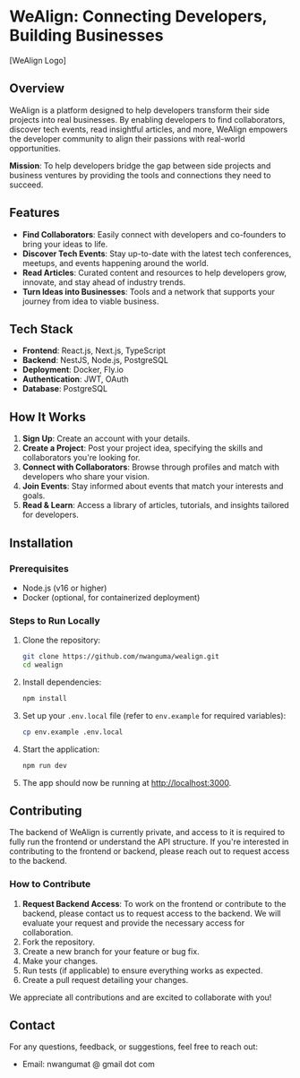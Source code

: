 # **WeAlign: Connecting Developers, Building Businesses**

[WeAlign Logo]

## **Overview**

WeAlign is a platform designed to help developers transform their side projects into real businesses. By enabling developers to find collaborators, discover tech events, read insightful articles, and more, WeAlign empowers the developer community to align their passions with real-world opportunities.

**Mission**: To help developers bridge the gap between side projects and business ventures by providing the tools and connections they need to succeed.

## **Features**

- **Find Collaborators**: Easily connect with developers and co-founders to bring your ideas to life.
- **Discover Tech Events**: Stay up-to-date with the latest tech conferences, meetups, and events happening around the world.
- **Read Articles**: Curated content and resources to help developers grow, innovate, and stay ahead of industry trends.
- **Turn Ideas into Businesses**: Tools and a network that supports your journey from idea to viable business.

## **Tech Stack**

- **Frontend**: React.js, Next.js, TypeScript
- **Backend**: NestJS, Node.js, PostgreSQL
- **Deployment**: Docker, Fly.io
- **Authentication**: JWT, OAuth
- **Database**: PostgreSQL

## **How It Works**

1. **Sign Up**: Create an account with your details.
2. **Create a Project**: Post your project idea, specifying the skills and collaborators you're looking for.
3. **Connect with Collaborators**: Browse through profiles and match with developers who share your vision.
4. **Join Events**: Stay informed about events that match your interests and goals.
5. **Read & Learn**: Access a library of articles, tutorials, and insights tailored for developers.

## **Installation**

### **Prerequisites**

- Node.js (v16 or higher)
- Docker (optional, for containerized deployment)

### **Steps to Run Locally**

1. Clone the repository:

   ```bash
   git clone https://github.com/nwanguma/wealign.git
   cd wealign
   ```

2. Install dependencies:

   ```bash
   npm install
   ```

3. Set up your `.env.local` file (refer to `env.example` for required variables):

   ```bash
   cp env.example .env.local
   ```

4. Start the application:

   ```bash
   npm run dev
   ```

5. The app should now be running at [http://localhost:3000](http://localhost:3000).

## **Contributing**

The backend of WeAlign is currently private, and access to it is required to fully run the frontend or understand the API structure. If you're interested in contributing to the frontend or backend, please reach out to request access to the backend.

### **How to Contribute**

1. **Request Backend Access**: To work on the frontend or contribute to the backend, please contact us to request access to the backend. We will evaluate your request and provide the necessary access for collaboration.
2. Fork the repository.
3. Create a new branch for your feature or bug fix.
4. Make your changes.
5. Run tests (if applicable) to ensure everything works as expected.
6. Create a pull request detailing your changes.

We appreciate all contributions and are excited to collaborate with you!

## **Contact**

For any questions, feedback, or suggestions, feel free to reach out:

- Email: nwangumat @ gmail dot com
